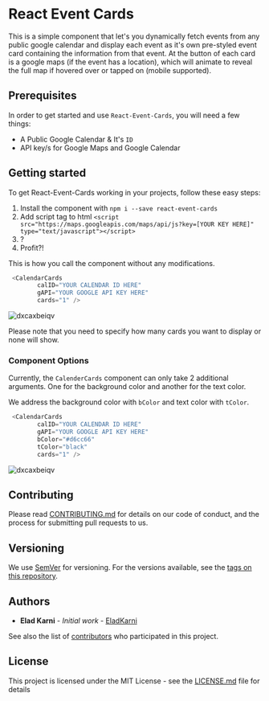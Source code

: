 # React Event Cards

This is a simple component that let's you dynamically fetch events from any public google calendar and display each event as it's own pre-styled event card containing the information from that event. At the button of each card is a google maps (if the event has a location), which will animate to reveal the full map if hovered over or tapped on (mobile supported).

## Prerequisites

In order to get started and use `React-Event-Cards`, you will need a few things:
* A Public Google Calendar & It's `ID`
* API key/s for Google Maps and Google Calendar

## Getting started

To get React-Event-Cards working in your projects, follow these easy steps:

1. Install the component with `npm i --save react-event-cards`
2. Add script tag to html `<script src="https://maps.googleapis.com/maps/api/js?key=[YOUR KEY HERE]" type="text/javascript"></script>`
3. ?
4. Profit?!

This is how you call the component without any modifications.

```javascript
 <CalendarCards
        calID="YOUR CALENDAR ID HERE"
        gAPI="YOUR GOOGLE API KEY HERE"
        cards="1" />
```

![dxcaxbeiqv](https://i.imgur.com/sBsFzqw.gif)


Please note that you need to specify how many cards you want to display or none will show.

### Component Options

Currently, the `CalenderCards` component can only take 2 additional arguments. One for the background color and another for the text color.

We address the background color with `bColor` and text color with `tColor`.

```javascript
 <CalendarCards
        calID="YOUR CALENDAR ID HERE"
        gAPI="YOUR GOOGLE API KEY HERE"
        bColor="#d6cc66"
        tColor="black"
        cards="1" />
```

![dxcaxbeiqv](https://i.imgur.com/hWH7d1y.gif)

## Contributing

Please read [CONTRIBUTING.md](https://gist.github.com/PurpleBooth/b24679402957c63ec426) for details on our code of conduct, and the process for submitting pull requests to us.

## Versioning

We use [SemVer](http://semver.org/) for versioning. For the versions available, see the [tags on this repository](https://github.com/your/project/tags). 

## Authors

* **Elad Karni** - *Initial work* - [EladKarni](https://github.com/EladKarni)

See also the list of [contributors](https://github.com/your/project/contributors) who participated in this project.

## License

This project is licensed under the MIT License - see the [LICENSE.md](LICENSE.md) file for details
